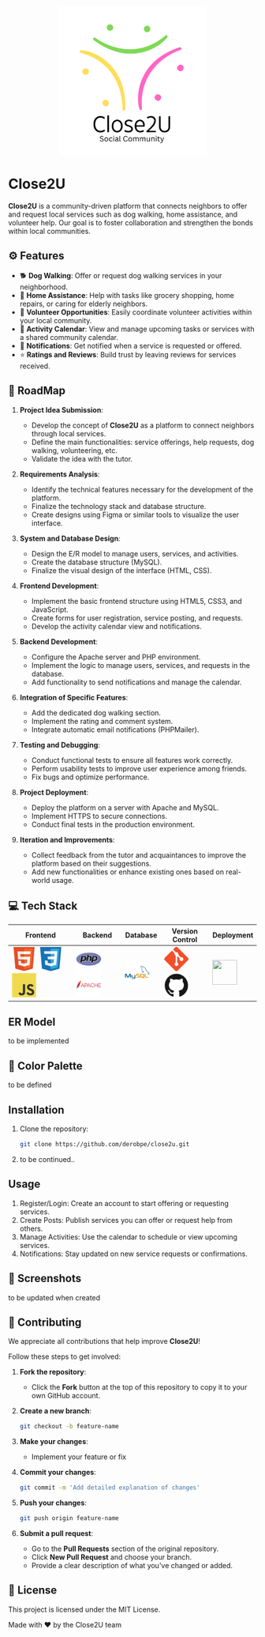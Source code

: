 <div align="center">
  <img src="logo_v1.png" alt="Close2U App Logo" width="300"/>
</div>

# Close2U

**Close2U** is a community-driven platform that connects neighbors to offer and request local services such as dog walking, home assistance, and volunteer help. Our goal is to foster collaboration and strengthen the bonds within local communities.

## ⚙️ Features

- 🐕 **Dog Walking**: Offer or request dog walking services in your neighborhood.
- 🏡 **Home Assistance**: Help with tasks like grocery shopping, home repairs, or caring for elderly neighbors.
- 👥 **Volunteer Opportunities**: Easily coordinate volunteer activities within your local community.
- 📅 **Activity Calendar**: View and manage upcoming tasks or services with a shared community calendar.
- 🔔 **Notifications**: Get notified when a service is requested or offered.
- ⭐ **Ratings and Reviews**: Build trust by leaving reviews for services received.

## 🏁 RoadMap

1. **Project Idea Submission**:

   - Develop the concept of **Close2U** as a platform to connect neighbors through local services.
   - Define the main functionalities: service offerings, help requests, dog walking, volunteering, etc.
   - Validate the idea with the tutor.

2. **Requirements Analysis**:

   - Identify the technical features necessary for the development of the platform.
   - Finalize the technology stack and database structure.
   - Create designs using Figma or similar tools to visualize the user interface.

3. **System and Database Design**:

   - Design the E/R model to manage users, services, and activities.
   - Create the database structure (MySQL).
   - Finalize the visual design of the interface (HTML, CSS).

4. **Frontend Development**:

   - Implement the basic frontend structure using HTML5, CSS3, and JavaScript.
   - Create forms for user registration, service posting, and requests.
   - Develop the activity calendar view and notifications.

5. **Backend Development**:

   - Configure the Apache server and PHP environment.
   - Implement the logic to manage users, services, and requests in the database.
   - Add functionality to send notifications and manage the calendar.

6. **Integration of Specific Features**:

   - Add the dedicated dog walking section.
   - Implement the rating and comment system.
   - Integrate automatic email notifications (PHPMailer).

7. **Testing and Debugging**:

   - Conduct functional tests to ensure all features work correctly.
   - Perform usability tests to improve user experience among friends.
   - Fix bugs and optimize performance.

8. **Project Deployment**:

   - Deploy the platform on a server with Apache and MySQL.
   - Implement HTTPS to secure connections.
   - Conduct final tests in the production environment.

9. **Iteration and Improvements**:
   - Collect feedback from the tutor and acquaintances to improve the platform based on their suggestions.
   - Add new functionalities or enhance existing ones based on real-world usage.

## 💻 Tech Stack

| Frontend                                                                                                                                                                                                                                                                                                                                                                                       | Backend                                                                                                                                                                                                                                                          | Database                                                                                                                              | Version Control                                                                                                                                                                                                                                         | Deployment                                                                                                                 |
| ---------------------------------------------------------------------------------------------------------------------------------------------------------------------------------------------------------------------------------------------------------------------------------------------------------------------------------------------------------------------------------------------- | ---------------------------------------------------------------------------------------------------------------------------------------------------------------------------------------------------------------------------------------------------------------- | ------------------------------------------------------------------------------------------------------------------------------------- | ------------------------------------------------------------------------------------------------------------------------------------------------------------------------------------------------------------------------------------------------------- | -------------------------------------------------------------------------------------------------------------------------- |
| <img src="https://raw.githubusercontent.com/devicons/devicon/master/icons/html5/html5-original.svg" width="50" height="50"/> <img src="https://raw.githubusercontent.com/devicons/devicon/master/icons/css3/css3-original.svg" width="50" height="50"/> <img src="https://raw.githubusercontent.com/devicons/devicon/master/icons/javascript/javascript-original.svg" width="50" height="50"/> | <img src="https://raw.githubusercontent.com/devicons/devicon/master/icons/php/php-original.svg" width="50" height="50"/> <img src="https://raw.githubusercontent.com/devicons/devicon/master/icons/apache/apache-original-wordmark.svg" width="50" height="50"/> | <img src="https://raw.githubusercontent.com/devicons/devicon/master/icons/mysql/mysql-original-wordmark.svg" width="50" height="50"/> | <img src="https://raw.githubusercontent.com/devicons/devicon/master/icons/git/git-original.svg" width="50" height="50"/> <img src="https://raw.githubusercontent.com/devicons/devicon/master/icons/github/github-original.svg" width="50" height="50"/> | <img src="https://cdn.jsdelivr.net/gh/devicons/devicon/icons/apache/apache-original-wordmark.svg" width="50" height="50"/> |

## ER Model

to be implemented

## 🎨 Color Palette

to be defined

## Installation

1. Clone the repository:
   ```bash
   git clone https://github.com/derobpe/close2u.git
   ```
2. to be continued..

## Usage

1. Register/Login: Create an account to start offering or requesting services.
2. Create Posts: Publish services you can offer or request help from others.
3. Manage Activities: Use the calendar to schedule or view upcoming services.
4. Notifications: Stay updated on new service requests or confirmations.

## 📸 Screenshots

to be updated when created

## 🤝 Contributing

We appreciate all contributions that help improve **Close2U**!

Follow these steps to get involved:

1. **Fork the repository**:

   - Click the **Fork** button at the top of this repository to copy it to your own GitHub account.

2. **Create a new branch**:

   ```bash
   git checkout -b feature-name
   ```

3. **Make your changes**:

   - Implement your feature or fix

4. **Commit your changes**:

   ```bash
   git commit -m 'Add detailed explanation of changes'
   ```

5. **Push your changes**:

   ```bash
   git push origin feature-name
   ```

6. **Submit a pull request**:
   - Go to the **Pull Requests** section of the original repository.
   - Click **New Pull Request** and choose your branch.
   - Provide a clear description of what you've changed or added.

## 📄 License

This project is licensed under the MIT License.

Made with ❤️ by the Close2U team
